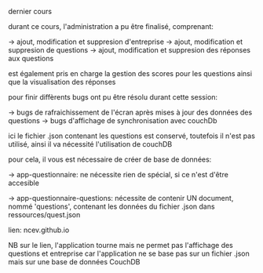 dernier cours

durant ce cours, l'administration a pu être finalisé, comprenant:

-> ajout, modification et suppresion d'entreprise
-> ajout, modification et suppresion de questions
-> ajout, modification et suppresion des réponses aux questions

est également pris en charge la gestion des scores pour les questions ainsi que la visualisation des réponses

pour finir diffèrents bugs ont pu être résolu durant cette session:

-> bugs de rafraichissement de l'écran après mises à jour des données des questions
-> bugs d'affichage de synchronisation avec couchDb

ici le fichier .json contenant les questions est conservé, toutefois il n'est pas utilisé, ainsi il va nécessité l'utilisation de couchDB

pour cela, il vous est nécessaire de créer de base de données:

-> app-questionnaire: ne nécessite rien de spécial, si ce n'est d'être accesible

-> app-questionnaire-questions: nécessite de contenir UN document, nommé 'questions', contenant les données du fichier .json dans ressources/quest.json

lien: ncev.github.io

NB sur le lien, l'application tourne mais ne permet pas l'affichage des questions et entreprise car l'application ne se base pas sur un fichier .json mais sur une base de données CouchDB
